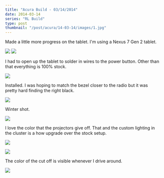 ```yaml
---
title: "Acura Build - 03/14/2014"
date: 2014-03-14
series: "RL Build"
type: post
thumbnail: "/post/acura/14-03-14/images/1.jpg"
---
```


Made a little more progress on the tablet. I'm using a Nexus 7 Gen 2 tablet.

![](images/1.jpg)
![](images/2.jpg)

I had to open up the tablet to solder in wires to the power button. Other than that everything is 100% stock.

![](images/3.jpg)

Installed. I was hoping to match the bezel closer to the radio but it was pretty hard finding the right black.

![](images/4.jpg)

Winter shot.

![](images/5.jpg)

I love the color that the projectors give off. That and the custom lighting in the cluster is a how upgrade over the stock setup.

![](images/6.jpg)

![](images/7.jpg)

The color of the cut off is visible whenever I drive around.

![](images/8.jpg)
